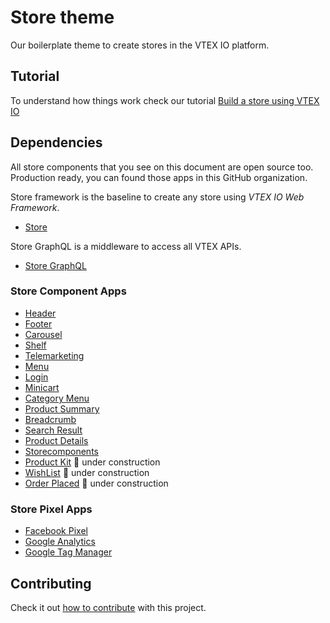 # Store theme
Our boilerplate theme to create stores in the VTEX IO platform.

## Tutorial
To understand how things work check our tutorial [Build a store using VTEX IO](https://help.vtex.com/en/tracks/build-a-store-using-vtex-io)

## Dependencies
All store components that you see on this document are open source too. Production ready, you can found those apps in this GitHub organization. 
 
Store framework is the baseline to create any store using _VTEX IO Web Framework_.
- [Store](https://github.com/vtex-apps/store/blob/master/README.md)

Store GraphQL is a middleware to access all VTEX APIs.
- [Store GraphQL](https://github.com/vtex-apps/store-graphql/blob/master/README.md)

### Store Component Apps 
- [Header](https://github.com/vtex-apps/store-header/blob/master/README.md)
- [Footer](https://github.com/vtex-apps/store-footer/blob/master/README.md)
- [Carousel](https://github.com/vtex-apps/carousel/blob/master/README.md)
- [Shelf](https://github.com/vtex-apps/shelf/blob/master/README.md)
- [Telemarketing](https://github.com/vtex-apps/telemarketing/blob/master/README.md)
- [Menu](https://github.com/vtex-apps/menu/blob/master/README.md)
- [Login](https://github.com/vtex-apps/login/blob/master/README.md)
- [Minicart](https://github.com/vtex-apps/minicart/blob/master/README.md)
- [Category Menu](https://github.com/vtex-apps/category-menu/blob/master/README.md)
- [Product Summary](https://github.com/vtex-apps/product-summary/blob/master/README.md)
- [Breadcrumb](https://github.com/vtex-apps/breadcrumb/blob/master/README.md)
- [Search Result](https://github.com/vtex-apps/search-result/blob/master/README.md)
- [Product Details](https://github.com/vtex-apps/product-details/blob/master/README.md)
- [Storecomponents](https://github.com/vtex-apps/store-components/blob/master/README.md)
- [Product Kit](https://github.com/vtex-apps/product-kit/blob/master/README.md) :construction: under construction
- [WishList](https://github.com/vtex-apps/wishlist/blob/master/README.md)  :construction: under construction
- [Order Placed](https://github.com/vtex-apps/order-placed/blob/master/README.md) :construction: under construction

### Store Pixel Apps
 
 - [Facebook Pixel](https://github.com/vtex-apps/facebook-pixel/blob/master/README.md)
 - [Google Analytics](https://github.com/vtex-apps/google-analytics/blob/master/README.md)
 - [Google Tag Manager](https://github.com/vtex-apps/google-tag-manager/blob/master/README.md)

## Contributing

Check it out [how to contribute](https://github.com/vtex-apps/awesome-io#contributing) with this project. 

